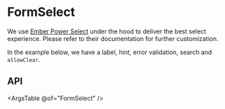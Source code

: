 # FormSelect

We use [Ember Power Select](https://github.com/cibernox/ember-power-select/)
under the hood to deliver the best select experience. Please refer to their
documentation for further customization.

In the example below, we have a label, hint, error validation, search and `allowClear`.

## API

<ArgsTable @of="FormSelect" />
